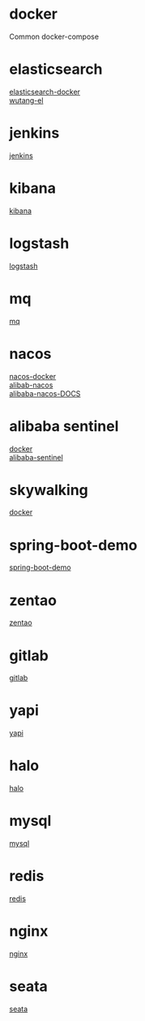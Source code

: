 # docker
Common docker-compose
# elasticsearch
[elasticsearch-docker](https://github.com/hb0730/docker/tree/master/elasticsearch) <br>
[wutang-el](https://github.com/hb0730/docker/tree/master/elasticsearch-wutang)
# jenkins
[jenkins](https://github.com/hb0730/docker/tree/master/jenkins)
# kibana
[kibana](https://github.com/hb0730/docker/tree/master/kibana)
# logstash
[logstash](https://github.com/hb0730/docker/tree/master/logstash)
# mq
[mq](https://github.com/hb0730/docker/tree/master/mq)
# nacos 
[nacos-docker](https://github.com/hb0730/docker/tree/master/nacos) <br>
[alibab-nacos](https://github.com/nacos-group/nacos-docker) <br>
[alibaba-nacos-DOCS](https://nacos.io/en-us/index.html) <br>
# alibaba sentinel 
[docker](https://github.com/hb0730/docker/tree/master/sentinel)<br>
[alibaba-sentinel](https://github.com/alibaba/Sentinel) <br>
# skywalking
[docker](https://github.com/hb0730/docker/tree/master/skywalking) 
# spring-boot-demo
[spring-boot-demo](https://github.com/hb0730/docker/tree/master/spring-boot-demo)
# zentao
[zentao](https://github.com/hb0730/docker/tree/master/zentao)
# gitlab
[gitlab](https://github.com/hb0730/docker/tree/master/gitlab)
# yapi
[yapi](https://github.com/hb0730/docker/tree/master/yapi)
# halo
[halo](https://github.com/hb0730/docker/tree/master/halo)
# mysql
[mysql](https://github.com/hb0730/docker/tree/master/mysql)
# redis
[redis](https://github.com/hb0730/docker/tree/master/redis)
# nginx
[nginx](https://github.com/hb0730/docker/tree/master/nginx)
# seata 
[seata](https://github.com/hb0730/docker/tree/master/seata)